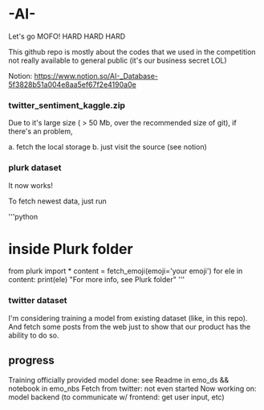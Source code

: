 # -AI-
Let's go MOFO! HARD HARD HARD

This github repo is mostly about the codes that we used in the competition
not really available to general public (it's our business secret LOL)


Notion: https://www.notion.so/AI-_Database-5f3828b51a004e8aa5ef67f2e4190a0e


### twitter_sentiment_kaggle.zip

Due to it's large size ( > 50 Mb, over the recommended size of git), if there's an problem, 

a. fetch the local storage
b. just visit the source (see notion)


### plurk dataset

It now works!

To fetch newest data, just run

'''python
# inside Plurk folder
from plurk import *
content = fetch_emoji(emoji='your emoji')
for ele in content: print(ele)
"For more info, see Plurk folder"
'''


### twitter dataset

I'm considering training a model from existing dataset (like, in this repo).
And fetch some posts from the web just to show that our product has the ability to do so.

## progress

Training officially provided model done: see Readme in emo_ds && notebook in emo_nbs
Fetch from twitter: not even started
Now working on: model backend (to communicate w/ frontend: get user input, etc)



